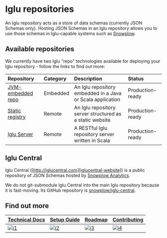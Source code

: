 # Iglu repositories

An Iglu repository acts as a store of data schemas (currently JSON Schemas only). Hosting JSON Schemas in an Iglu repository allows you to use those schemas in Iglu-capable systems such as [Snowplow][snowplow-wiki].

## Available repositories

We currently have two Iglu "repo" technologies available for deploying your Iglu repository - follow the links to find out more:

| **Repository**           | **Category** | **Description**                                            | **Status**       |
|:-------------------------|:-------------|:-----------------------------------------------------------|:-----------------|
| [JVM-embedded repo][r1] | Embedded     | An Iglu repository embedded in a Java or Scala application | Production-ready |
| [Static registry][r2]       | Remote       | An Iglu repository server structured as a static website   | Production-ready |
| [Iglu Server][r3]       | Remote       | A RESTful Iglu repository server written in Scala          | Production-ready  |

<a name="iglu-central" />

## Iglu Central

Iglu Central ([http://iglucentral.com][iglucentral-website]) is a public repository of JSON Schemas hosted by [Snowplow Analytics][snowplow-website].

We do not git-submodule Iglu Central into the main Iglu repository because it is fast-moving. Its GitHub repository is [snowplow/iglu-central][iglucentral-repo].

## Find out more

| **[Technical Docs][techdocs]**     | **[Setup Guide][setup]**     | **[Roadmap][roadmap]**           | **[Contributing][contributing]**           |
|-------------------------------------|-------------------------------|-----------------------------------|---------------------------------------------|
| [![i1][techdocs-image]][techdocs] | [![i2][setup-image]][setup] | [![i3][roadmap-image]][roadmap] | [![i4][contributing-image]][contributing] |

[snowplow-wiki]: https://github.com/snowplow/snowplow/wiki

[r1]: ./jvm-embedded-repo
[r2]: ./static-registry
[r3]: ./iglu-server

[iglucentral-website]: http://iglucentral.com/
[iglucentral-repo]: https://github.com/snowplow/iglu-central
[snowplow-website]: http://snowplowanalytics.com

[techdocs-image]: https://d3i6fms1cm1j0i.cloudfront.net/github/images/techdocs.png
[setup-image]: https://d3i6fms1cm1j0i.cloudfront.net/github/images/setup.png
[roadmap-image]: https://d3i6fms1cm1j0i.cloudfront.net/github/images/roadmap.png
[contributing-image]: https://d3i6fms1cm1j0i.cloudfront.net/github/images/contributing.png

[techdocs]: https://github.com/snowplow/iglu/wiki/Iglu-repositories
[setup]: https://github.com/snowplow/iglu/wiki/Setting-up-an-Iglu-repository
[roadmap]: https://github.com/snowplow/iglu/wiki/Product-roadmap
[contributing]: https://github.com/snowplow/iglu/wiki/Contributing
